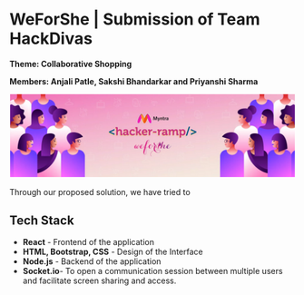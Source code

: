 # WeForShe | Submission of Team HackDivas
<b>Theme:
Collaborative Shopping</b>

<b>Members:
Anjali Patle, Sakshi Bhandarkar and Priyanshi Sharma</b>

<p align="center">
    <img src="hackerramp.PNG" alt="Logo" width="auto">
  </a>
  
Through our proposed solution, we have tried to 


## Tech Stack
* <b>React</b> - Frontend of the application
* <b>HTML, Bootstrap, CSS</b> - Design of the Interface 
* <b>Node.js</b> - Backend of the application 
* <b>Socket.io</b>- To open a communication session between multiple users and facilitate screen sharing and access.
